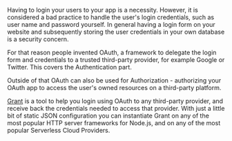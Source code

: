 
Having to login your users to your app is a necessity. However, it is considered a bad practice to handle the user's login credentials, such as user name and password yourself. In general having a login form on your website and subsequently storing the user credentials in your own database is a security concern.

For that reason people invented OAuth, a framework to delegate the login form and credentials to a trusted third-party provider, for example Google or Twitter. This covers the Authentication part.

Outside of that OAuth can also be used for Authorization - authorizing your OAuth app to access the user's owned resources on a third-party platform.

[Grant] is a tool to help you login using OAuth to any third-party provider, and receive back the credentials needed to access that provider. With just a little bit of static JSON configuration you can instantiate Grant on any of the most popular HTTP server frameworks for Node.js, and on any of the most popular Serverless Cloud Providers.

  [grant]: https://github.com/simov/grant
